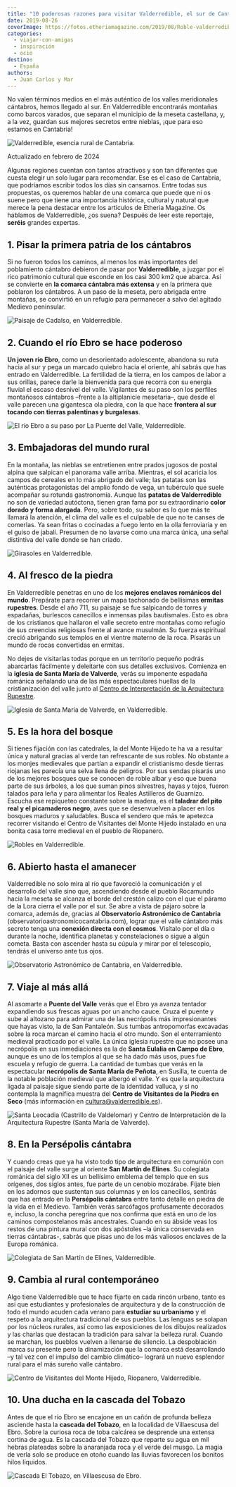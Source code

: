 ```yaml
---
title: "10 poderosas razones para visitar Valderredible, el sur de Cantabria"
date: 2019-08-26
coverImage: https://fotos.etheriamagazine.com/2019/08/Roble-valderredible-cantabria-e1565602301535.jpg
categories: 
  - viajar-con-amigas
  - inspiración
  - ocio
destino: 
  - España
authors: 
  - Juan Carlos y Mar
---
```


No valen términos medios en el más auténtico de los valles meridionales cántabros, hemos 
llegado al sur. En Valderredible encontrarás montañas como barcos varados, que separan 
el municipio de la meseta castellana, y, a la vez, guardan sus mejores secretos entre 
nieblas, ¡que para eso estamos en Cantabria! 

![Valderredible, esencia rural de Cantabria.](https://fotos.etheriamagazine.com/2019/08/viaje-cantabria-Valderredible-e1565601879336.jpg "Valderredible, esencia rural de Cantabria.")

Actualizado en febrero de 2024 

Algunas regiones cuentan con tantos atractivos y son tan diferentes que cuesta elegir un 
solo lugar para recomendar. Ese es el caso de Cantabria, que podríamos escribir todos 
los días sin cansarnos. Entre todas sus propuestas, os queremos hablar de una comarca 
que puede que ni os suene pero que tiene una importancia histórica, cultural y natural 
que merece la pena destacar entre los artículos de Etheria Magazine. Os hablamos de 
Valderredible, ¿os suena? Después de leer este reportaje, **seréis** grandes expertas. 

## 1\. Pisar la primera patria de los cántabros

Si no fueron todos los caminos, al menos los más importantes del poblamiento cántabro 
debieron de pasar por **Valderredible**, a juzgar por el rico patrimonio cultural que 
esconde en los casi 300 km2 que abarca. Así se convierte en **la comarca cántabra más 
extensa** y en la primera que poblaron los cántabros. A un paso de la meseta, pero 
abrigada entre montañas, se convirtió en un refugio para permanecer a salvo del agitado 
Medievo peninsular. 

![Paisaje de Cadalso, en Valderredible.](https://fotos.etheriamagazine.com/2019/08/Cadalso-valderredible-cantabria-e1565600089181.jpg "Paisaje de Cadalso, en Valderredible.")

## 2\. Cuando el río Ebro se hace poderoso

**Un joven río Ebro**, como un desorientado adolescente, abandona su ruta hacia al sur y 
pega un marcado quiebro hacia el oriente, ahí sabrás que has entrado en Valderredible. 
La fertilidad de la tierra, en los campos de labor a sus orillas, parece darle la 
bienvenida para que recorra con su energía fluvial el escaso desnivel del valle. 
Vigilantes de su paso son los perfiles montañosos cántabros –frente a la altiplanicie 
mesetaria–, que desde el valle parecen una gigantesca ola piedra, con la que hace 
**frontera al sur tocando con tierras palentinas y burgalesas**. 

![El río Ebro a su paso por La Puente del Valle, Valderredible.](https://fotos.etheriamagazine.com/2019/08/rio-ebro-la-puente-valderredible-e1565600416890.jpg "El río Ebro a su paso por La Puente del Valle, Valderredible.")

## 3\. Embajadoras del mundo rural

En la montaña, las nieblas se entretienen entre prados jugosos de postal alpina que 
salpican el panorama valle arriba. Mientras, el sol acaricia los campos de cereales en 
lo más abrigado del valle; las patatas son las auténticas protagonistas del amplio fondo 
de vega, un tubérculo que suele acompañar su rotunda gastronomía. Aunque las **patatas 
de Valderredible** no son de variedad autóctona, tienen gran fama por su extraordinario 
**color dorado y forma alargada**. Pero, sobre todo, su sabor es lo que más te llamará 
la atención, el clima del valle es el culpable de que no te canses de comerlas. Ya sean 
fritas o cocinadas a fuego lento en la olla ferroviaria y en el guiso de jabalí. 
Presumen de no lavarse como una marca única, una señal distintiva del valle donde se han 
criado. 

![Girasoles en Valderredible.](https://fotos.etheriamagazine.com/2019/08/girasoles-valderredible.jpg "Girasoles en Valderredible.")

## 4\. Al fresco de la piedra

En Valderredible penetras en uno de los **mejores enclaves románicos del mundo**. 
Prepárate para recorrer un mapa tachonado de bellísimas **ermitas rupestres**. Desde el 
año 711, su paisaje se fue salpicando de torres y espadañas, burlescos canecillos e 
inmensas pilas bautismales. Esto es obra de los cristianos que hallaron el valle secreto 
entre montañas como refugio de sus creencias religiosas frente al avance musulmán. Su 
fuerza espiritual creció abrigando sus templos en el vientre materno de la roca. Pisarás 
un mundo de rocas convertidas en ermitas. 

No dejes de visitarlas todas porque en un territorio pequeño podrás abarcarlas 
fácilmente y deleitarte con sus detalles exclusivos. Comienza en la **iglesia de Santa 
María de Valverde**, verás su imponente espadaña románica señalando una de las más 
espectaculares huellas de la cristianización del valle junto al [Centro de 
Interpretación de la Arquitectura 
Rupestre](https://www.valderredible.es/enclaves/centro-de-interpretacion-del-arte-rupestre). 

![Iglesia de Santa María de Valverde, en Valderredible.](https://fotos.etheriamagazine.com/2019/08/santa-maria-valverde-valderredible-e1565600806387.jpg "Iglesia de Santa María de Valverde, en Valderredible.")

## 5\. Es la hora del bosque

Si tienes fijación con las catedrales, la del Monte Hijedo te ha va a resultar única y 
natural gracias al verde tan refrescante de sus robles. No obstante a los monjes 
medievales que partían a expandir el cristianismo desde tierras riojanas les parecía una 
selva llena de peligros. Por sus sendas pisarás uno de los mejores bosques que se 
conocen de roble albar y eso que buena parte de sus árboles, a los que suman pinos 
silvestres, hayas y tejos, fueron talados para leña y para alimentar los Reales 
Astilleros de Guarnizo. Escucha ese repiqueteo constante sobre la madera, es el 
**taladrar del pito real y el picamaderos negro**, aves que se desenvuelven a placer en 
los bosques maduros y saludables. Busca el sendero que más te apetezca recorrer 
visitando el Centro de Visitantes del Monte Hijedo instalado en una bonita casa torre 
medieval en el pueblo de Riopanero. 

![Robles en Valderredible.](https://fotos.etheriamagazine.com/2019/08/Roble-valderredible-cantabria-e1565602301535.jpg "Robles en Valderredible.")

## 6\. Abierto hasta el amanecer

Valderredible no solo mira al río que favoreció la comunicación y el desarrollo del 
valle sino que, ascendiendo desde el pueblo Rocamundo hacia la meseta se alcanza el 
borde del crestón calizo con el que el páramo de la Lora cierra el valle por el sur. Se 
abre a vista de pájaro sobre la comarca, además de, gracias al **Observatorio 
Astronómico de Cantabria** (observatorioastronomicocantabria.com), lograr que el valle 
cántabro más secreto tenga una **conexión directa con el cosmos**. Visítalo por el día o 
durante la noche, identifica planetas y constelaciones o sigue a algún cometa. Basta con 
ascender hasta su cúpula y mirar por el telescopio, tendrás el universo ante tus ojos. 

![Observatorio Astronómico de Cantabria, en Valderredible.](https://fotos.etheriamagazine.com/2019/08/observatorio-astronomico-cantabria.jpg "Observatorio Astronómico de Cantabria, en Valderredible.")

## 7\. Viaje al más allá

Al asomarte a **Puente del Valle** verás que el Ebro ya avanza tentador expandiendo sus 
frescas aguas por un ancho cauce. Cruza el puente y sube al altozano para admirar una de 
las necrópolis más impresionantes que hayas visto, la de San Pantaleón. Sus tumbas 
antropomorfas excavadas sobre la roca marcan el camino hacia el otro mundo. Son el 
enterramiento medieval practicado por el valle. La única iglesia rupestre que no posee 
una necrópolis en sus inmediaciones es la de **Santa Eulalia en Campo de Ebro**, aunque 
es uno de los templos al que se ha dado más usos, pues fue escuela y refugio de guerra. 
La cantidad de tumbas que verás en la espectacular **necrópolis de Santa María de 
Peñota**, en Susilla, te cuenta de la notable población medieval que albergó el valle. Y 
es que la arquitectura ligada al paisaje sigue siendo parte de la identidad valluca, y 
si no contempla la magnífica muestra del **Centro de Visitantes de la Piedra en Seco** 
(más información en cultura@valderredible.es). 

![Santa Leocadia (Castrillo de Valdelomar) y Centro de Interpretación de la Arquitectura Rupestre (Santa María de Valverde).](https://fotos.etheriamagazine.com/2019/08/tumbas-valderredible.jpg "Santa Leocadia (Castrillo de Valdelomar) y Centro de Interpretación de la Arquitectura Rupestre (Santa María de Valverde).")

## 8\. En la Persépolis cántabra

Y cuando creas que ya ha visto todo tipo de arquitectura en comunión con el paisaje del 
valle surge al oriente **San Martín de Elines**. Su colegiata románica del siglo XII es 
un bellísimo emblema del templo que en sus orígenes, dos siglos antes, fue parte de un 
cenobio mozárabe. Fíjate bien en los adornos que sustentan sus columnas y en los 
canecillos, sentirás que has entrado en la **Persépolis cántabra** entre tanto detalle 
en piedra de la vida en el Medievo. También verás sarcófagos profusamente decorados e, 
incluso, la concha peregrina que nos confirma que está en uno de los caminos 
compostelanos más ancestrales. Cuando en su ábside veas los restos de una pintura mural 
con dos apóstoles –la única conservada en tierras cántabras-, sabrás que pisas uno de 
los más valiosos enclaves de la Europa románica. 

![Colegiata de San Martín de Elines, Valderredible.](https://fotos.etheriamagazine.com/2019/08/colegiata-san-martin-elines-valderredible.jpg "Colegiata de San Martín de Elines, Valderredible.")

## 9\. Cambia al rural contemporáneo

Algo tiene Valderredible que te hace fijarte en cada rincón urbano, tanto es así que 
estudiantes y profesionales de arquitectura y de la construcción de todo el mundo acuden 
cada verano para **estudiar su urbanismo** y el respeto a la arquitectura tradicional de 
sus pueblos. Las lenguas se solapan por los núcleos rurales, así como las exposiciones 
de los dibujos realizados y las charlas que destacan la tradición para salvar la belleza 
rural. Cuando se marchan, los pueblos vuelven a llenarse de silencio. La despoblación 
marca su presente pero la dinamización que la comarca está desarrollando –y tal vez con 
el impulso del cambio climático– logrará un nuevo esplendor rural para el más sureño 
valle cántabro. 

![Centro de Visitantes del Monte Hijedo, Riopanero, Valderredible.](https://fotos.etheriamagazine.com/2019/08/centro-visitantes-monte-hijedo.jpg "Centro de Visitantes del Monte Hijedo, Riopanero, Valderredible.")

## 10\. Una ducha en la cascada del Tobazo

Antes de que el río Ebro se encajone en un cañón de profunda belleza asciende hasta la 
**cascada del Tobazo**, en la localidad de Villaescusa del Ebro. Sobre la curiosa roca 
de toba calcárea se desprende una extensa cortina de agua. Es la cascada del Tobazo que 
reparte su agua en mil hebras plateadas sobre la anaranjada roca y el verde del musgo. 
La magia de verla solo se produce en otoño cuando las lluvias favorecen los bonitos 
hilos líquidos. 

![Cascada El Tobazo, en Villaescusa de Ebro.](https://fotos.etheriamagazine.com/2019/08/cascada-el-tobazo-valderredible-e1565602331760.jpg "Cascada El Tobazo, en Villaescusa de Ebro.")
